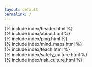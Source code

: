 ```yaml
---
layout: default
permalink: /
---
```

<div class="xoxo">
  {% include index/header.html %}
  <div class="cards">
    {% include index/about.html %}
    <br class="card-break" />
    {% include index/ping.html %}
    <br class="card-break" />
    {% include index/mind_maps.html %}
    <br class="card-break" />
    {% include index/teach.html %}
    <br class="card-break" />
    {% include index/safety_culture.html %}
    <br class="card-break" />
    {% include index/risk_culture.html %}
    <br class="card-break" />
  </div>
  <div class="mid"></div>
  <div class="far"></div>
</div>
